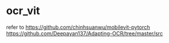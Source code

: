 # ocr_vit

refer to
https://github.com/chinhsuanwu/mobilevit-pytorch
https://github.com/Deepayan137/Adapting-OCR/tree/master/src

